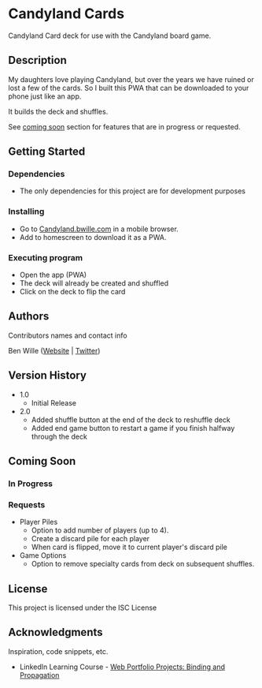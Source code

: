 # Candyland Cards

Candyland Card deck for use with the Candyland board game.

## Description

My daughters love playing Candyland, but over the years we have ruined or lost a few of the cards. So I built this PWA that can be downloaded to your phone just like an app.

It builds the deck and shuffles.

See [coming soon](#coming-soon) section for features that are in progress or requested.

## Getting Started

### Dependencies

- The only dependencies for this project are for development purposes

### Installing

- Go to [Candyland.bwille.com](https://candayland.bwille.com) in a mobile browser.
- Add to homescreen to download it as a PWA.

### Executing program

- Open the app (PWA)
- The deck will already be created and shuffled
- Click on the deck to flip the card

## Authors

Contributors names and contact info

Ben Wille ([Website](https://benwille.dev) | [Twitter](https://twiter.com/benwille))

## Version History

- 1.0
  - Initial Release
- 2.0
  - Added shuffle button at the end of the deck to reshuffle deck
  - Added end game button to restart a game if you finish halfway through the deck

## Coming Soon

### In Progress

### Requests

- Player Piles
  - Option to add number of players (up to 4).
  - Create a discard pile for each player
  - When card is flipped, move it to current player's discard pile
- Game Options
  - Option to remove specialty cards from deck on subsequent shuffles.

## License

This project is licensed under the ISC License

## Acknowledgments

Inspiration, code snippets, etc.

- LinkedIn Learning Course - [Web Portfolio Projects: Binding and Propagation](https://www.linkedin.com/learning/web-portfolio-projects-binding-and-propagation/welcome)
